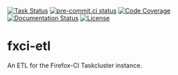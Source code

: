 [![Task Status](https://firefox-ci-tc.services.mozilla.com/api/github/v1/repository/mozilla-releng/fxci-etl/main/badge.svg)](https://firefox-ci-tc.services.mozilla.com/api/github/v1/repository/mozilla-releng/fxci-etl/main/latest)
[![pre-commit.ci status](https://results.pre-commit.ci/badge/github/mozilla-releng/fxci-etl/main.svg)](https://results.pre-commit.ci/latest/github/mozilla-releng/fxci-etl/main)
[![Code Coverage](https://codecov.io/gh/mozilla-releng/fxci-etl/branch/main/graph/badge.svg?token=GJIV52ZQNP)](https://codecov.io/gh/mozilla-releng/fxci-etl)
[![Documentation Status](https://readthedocs.org/projects/fxci-etl/badge/?version=latest)](https://fxci-etl.readthedocs.io/en/latest/?badge=latest)
[![License](https://img.shields.io/badge/license-MPL%202.0-orange.svg)](http://mozilla.org/MPL/2.0)

# fxci-etl

An ETL for the Firefox-CI Taskcluster instance.
